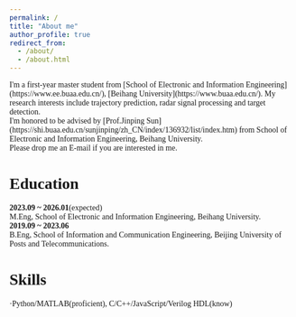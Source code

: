 ```yaml
---
permalink: /
title: "About me"
author_profile: true
redirect_from: 
  - /about/
  - /about.html
---
```

<font face='Times New Roman'>
I'm a first-year master student from [School of Electronic and Information Engineering](https://www.ee.buaa.edu.cn/), [Beihang University](https://www.buaa.edu.cn/). My research interests include trajectory prediction, radar signal processing and target detection.<br/>
I'm honored to be advised by [Prof.Jinping Sun](https://shi.buaa.edu.cn/sunjinping/zh_CN/index/136932/list/index.htm) from School of Electronic and Information Engineering, Beihang University.<br/>
Please drop me an E-mail if you are interested in me.

Education
======
**2023.09 ~ 2026.01**(expected)<br/>
M.Eng, School of Electronic and Information Engineering, Beihang University.<br/>
**2019.09 ~ 2023.06**<br/>
B.Eng, School of Information and Communication Engineering, Beijing University of Posts and Telecommunications.

Skills
======
·Python/MATLAB(proficient), C/C++/JavaScript/Verilog HDL(know)
<font/>
